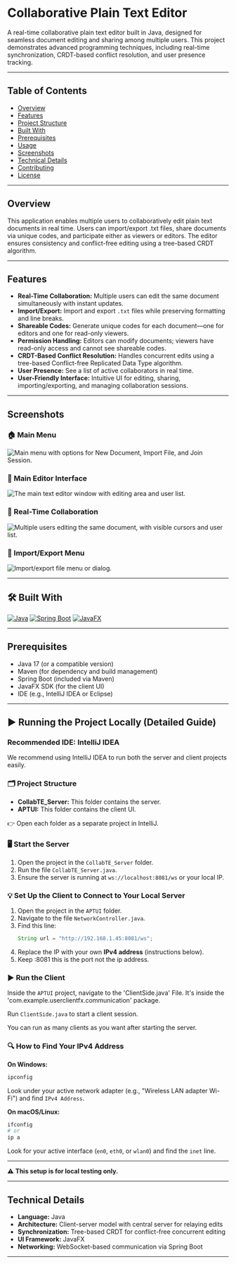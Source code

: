 # Collaborative Plain Text Editor

A real-time collaborative plain text editor built in Java, designed for seamless document editing and sharing among multiple users. This project demonstrates advanced programming techniques, including real-time synchronization, CRDT-based conflict resolution, and user presence tracking.

---

## Table of Contents

- [Overview](#overview)
- [Features](#features)
- [Project Structure](#project-structure)
- [Built With](#built-with)
- [Prerequisites](#prerequisites)
- [Usage](#usage)
- [Screenshots](#screenshots)
- [Technical Details](#technical-details)
- [Contributing](#contributing)
- [License](#license)

---

## Overview

This application enables multiple users to collaboratively edit plain text documents in real time. Users can import/export .txt files, share documents via unique codes, and participate either as viewers or editors. The editor ensures consistency and conflict-free editing using a tree-based CRDT algorithm.

---

## Features

- **Real-Time Collaboration:** Multiple users can edit the same document simultaneously with instant updates.
- **Import/Export:** Import and export `.txt` files while preserving formatting and line breaks.
- **Shareable Codes:** Generate unique codes for each document—one for editors and one for read-only viewers.
- **Permission Handling:** Editors can modify documents; viewers have read-only access and cannot see shareable codes.
- **CRDT-Based Conflict Resolution:** Handles concurrent edits using a tree-based Conflict-free Replicated Data Type algorithm.
- **User Presence:** See a list of active collaborators in real time.
- **User-Friendly Interface:** Intuitive UI for editing, sharing, importing/exporting, and managing collaboration sessions.

---

## Screenshots

### 🏠 Main Menu

![Main menu with options for New Document, Import File, and Join Session.](docs/screenshots/main_menu.png "Main menu with options for New Document, Import File, and Join Session.")

### 📝 Main Editor Interface

![The main text editor window with editing area and user list.](docs/screenshots/editor.png "The main text editor window with editing area and user list.")

### 👥 Real-Time Collaboration

![Multiple users editing the same document, with visible cursors and user list.](docs/screenshots/collaboration.png "Multiple users editing the same document, with visible cursors and user list.")

### 📂 Import/Export Menu

![Import/export file menu or dialog.](docs/screenshots/import_export.png "Import/export file menu or dialog.")


---

## 🛠️ Built With

[![Java](https://img.shields.io/badge/Java-17-blue?style=for-the-badge&logo=openjdk&logoColor=white)](https://www.oracle.com/java/)
[![Spring Boot](https://img.shields.io/badge/Spring%20Boot-6DB33F?style=for-the-badge&logo=springboot&logoColor=white)](https://spring.io/projects/spring-boot)
[![JavaFX](https://img.shields.io/badge/JavaFX-3776AB?style=for-the-badge&logo=java&logoColor=white)](https://openjfx.io/)

---

## Prerequisites

- Java 17 (or a compatible version)
- Maven (for dependency and build management)
- Spring Boot (included via Maven)
- JavaFX SDK (for the client UI)
- IDE (e.g., IntelliJ IDEA or Eclipse)

---

## ▶️ Running the Project Locally (Detailed Guide)

### Recommended IDE: IntelliJ IDEA

We recommend using IntelliJ IDEA to run both the server and client projects easily.

### 🗂️ Project Structure

- **CollabTE_Server:** This folder contains the server.
- **APTUI:** This folder contains the client UI.

👉 Open each folder as a separate project in IntelliJ.

### 🖥️ Start the Server

1. Open the project in the `CollabTE_Server` folder.
2. Run the file `CollabTE_Server.java`.
3. Ensure the server is running at `ws://localhost:8081/ws` or your local IP.

### 💡 Set Up the Client to Connect to Your Local Server

1. Open the project in the `APTUI` folder.
2. Navigate to the file `NetworkController.java`.
3. Find this line:
   ```java
   String url = "http://192.168.1.45:8081/ws";
   ```
4. Replace the IP with your own **IPv4 address** (instructions below).
5. Keep :8081 this is the port not the ip address.


### ▶️ Run the Client

Inside the `APTUI` project, navigate to the 'ClientSide.java' File. It's inside the 'com.example.userclientfx.communication' package.

Run `ClientSide.java` to start a client session.

You can run as many clients as you want after starting the server.

### 🔍 How to Find Your IPv4 Address

**On Windows:**

```bash
ipconfig
```

Look under your active network adapter (e.g., "Wireless LAN adapter Wi-Fi") and find `IPv4 Address`.

**On macOS/Linux:**

```bash
ifconfig
# or
ip a
```

Look for your active interface (`en0`, `eth0`, or `wlan0`) and find the `inet` line.

---

⚠️ **This setup is for local testing only.**

---

## Technical Details

- **Language:** Java
- **Architecture:** Client-server model with central server for relaying edits
- **Synchronization:** Tree-based CRDT for conflict-free concurrent editing
- **UI Framework:** JavaFX
- **Networking:** WebSocket-based communication via Spring Boot

---